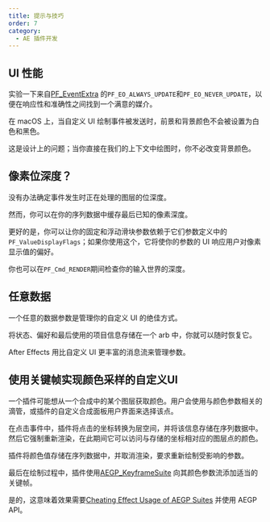 ```yaml
---
title: 提示与技巧
order: 7
category:
  - AE 插件开发
---
```


## UI 性能

实验一下来自[PF_EventExtra](PF_EventExtra.html) 的`PF_EO_ALWAYS_UPDATE`和`PF_EO_NEVER_UPDATE`，以便在响应性和准确性之间找到一个满意的媒介。

在 macOS 上，当自定义 UI 绘制事件被发送时，前景和背景颜色不会被设置为白色和黑色。

这是设计上的问题；当你直接在我们的上下文中绘图时，你不必改变背景颜色。

## 像素位深度？

没有办法确定事件发生时正在处理的图层的位深度。

然而，你可以在你的序列数据中缓存最后已知的像素深度。

更好的是，你可以让你的固定和浮动滑块参数依赖于它们参数定义中的`PF_ValueDisplayFlags`；如果你使用这个，它将使你的参数的 UI 响应用户对像素显示值的偏好。

你也可以在`PF_Cmd_RENDER`期间检查你的输入世界的深度。

## 任意数据

一个任意的数据参数是管理你的自定义 UI 的绝佳方式。

将状态、偏好和最后使用的项目信息存储在一个 arb 中，你就可以随时恢复它。

After Effects 用比自定义 UI 更丰富的消息流来管理参数。

## 使用关键帧实现颜色采样的自定义UI

一个插件可能想从一个合成中的某个图层获取颜色。用户会使用与颜色参数相关的滴管，或插件的自定义合成面板用户界面来选择该点。

在点击事件中，插件将点击的坐标转换为层空间，并将该信息存储在序列数据中。然后它强制重新渲染，在此期间它可以访问与存储的坐标相对应的图层点的颜色。

插件将颜色值存储在序列数据中，并取消渲染，要求重新绘制受影响的参数。

最后在绘制过程中，插件使用[AEGP_KeyframeSuite](../aegps/aegp-suites.html) 向其颜色参数流添加适当的关键帧。

是的，这意味着效果需要[Cheating Effect Usage of AEGP Suites](../aegps/cheating-effect-usage-of-aegp-suites.html) 并使用 AEGP API。
